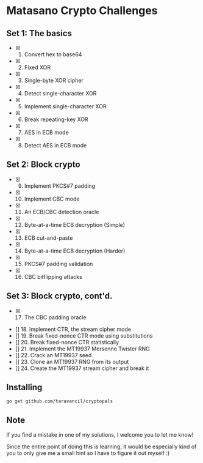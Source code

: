 # Matasano Crypto Challenges

## Set 1: The basics
- [x] 1. Convert hex to base64
- [x] 2. Fixed XOR
- [x] 3. Single-byte XOR cipher
- [x] 4. Detect single-character XOR
- [x] 5. Implement single-character XOR
- [x] 6. Break repeating-key XOR
- [x] 7. AES in ECB mode
- [x] 8. Detect AES in ECB mode

## Set 2: Block crypto
- [x] 9. Implement PKCS#7 padding
- [x] 10. Implement CBC mode
- [x] 11. An ECB/CBC detection oracle
- [x] 12. Byte-at-a-time ECB decryption (Simple)
- [x] 13. ECB cut-and-paste
- [x] 14. Byte-at-a-time ECB decryption (Harder)
- [x] 15. PKCS#7 padding validation
- [x] 16. CBC bitflipping attacks

## Set 3: Block crypto, cont'd.
- [x] 17. The CBC padding oracle
- [] 18. Implement CTR, the stream cipher mode
- [] 19. Break fixed-nonce CTR mode using substitutions
- [] 20. Break fixed-nonce CTR statistically
- [] 21. Implement the MT19937 Mersenne Twister RNG
- [] 22. Crack an MT19937 seed
- [] 23. Clone an MT19937 RNG from its output
- [] 24. Create the MT19937 stream cipher and break it



## Installing
`go get github.com/taravancil/cryptopals`

## Note
If you find a mistake in one of my solutions, I welcome you to let me know! 

Since the entire point of doing this is learning, it would be especially kind of you to only give me a small hint so I have to figure it out myself :) 
